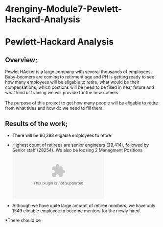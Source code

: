 # 4renginy-Module7-Pewlett-Hackard-Analysis

# Pewlett-Hackard Analysis

## Overview;
Pewlet HAcker is a large company with several thousands of employees. Baby-boomers are coming to retirment age and PH is getting ready to see how many employees will be eligable to retire, what would be their compensations, which postions will be need to be filled in near future and what kind of training we will provide for the new comers.<br>
<br>
The purpose of this project to get how many people will be eligable to retire from what titles and how do we need to fill them.<br>

## Results of the work; <br>
  * There will be 90,398 eligable employees to retire<br>
  
  * Highest count of retirees are senior engineers (29,414), followed by Senior staff (28254). We also be loosing 2 Managment Positions
  ![](https://github.com/4renginy/Module7-Pewlett-Hackard-Analysis/blob/main/Analysis%20Projects%20Folder/Pewlett-Hackard%20Analysis%20Folder/Data/retiring_titles.csv)
  
  
  * Although we have quite large amount of retiree numbers, we have only 1549 eligable employee to become mentors for the newly hired. 
  
  *There should be 
  
